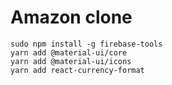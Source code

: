 # Amazon clone

```
sudo npm install -g firebase-tools
yarn add @material-ui/core
yarn add @material-ui/icons
yarn add react-currency-format
```